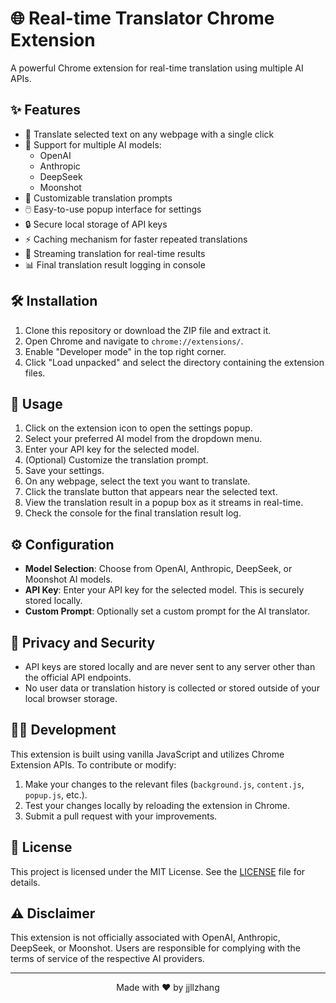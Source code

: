 # 🌐 Real-time Translator Chrome Extension

A powerful Chrome extension for real-time translation using multiple AI APIs.

## ✨ Features

- 🔄 Translate selected text on any webpage with a single click
- 🤖 Support for multiple AI models:
  - OpenAI
  - Anthropic
  - DeepSeek
  - Moonshot
- 🎨 Customizable translation prompts
- 🖱️ Easy-to-use popup interface for settings
- 🔒 Secure local storage of API keys
- ⚡ Caching mechanism for faster repeated translations
- 🚀 Streaming translation for real-time results
- 📊 Final translation result logging in console

## 🛠️ Installation

1. Clone this repository or download the ZIP file and extract it.
2. Open Chrome and navigate to `chrome://extensions/`.
3. Enable "Developer mode" in the top right corner.
4. Click "Load unpacked" and select the directory containing the extension files.

## 📖 Usage

1. Click on the extension icon to open the settings popup.
2. Select your preferred AI model from the dropdown menu.
3. Enter your API key for the selected model.
4. (Optional) Customize the translation prompt.
5. Save your settings.
6. On any webpage, select the text you want to translate.
7. Click the translate button that appears near the selected text.
8. View the translation result in a popup box as it streams in real-time.
9. Check the console for the final translation result log.

## ⚙️ Configuration

- **Model Selection**: Choose from OpenAI, Anthropic, DeepSeek, or Moonshot AI models.
- **API Key**: Enter your API key for the selected model. This is securely stored locally.
- **Custom Prompt**: Optionally set a custom prompt for the AI translator.

## 🔐 Privacy and Security

- API keys are stored locally and are never sent to any server other than the official API endpoints.
- No user data or translation history is collected or stored outside of your local browser storage.

## 👨‍💻 Development

This extension is built using vanilla JavaScript and utilizes Chrome Extension APIs. To contribute or modify:

1. Make your changes to the relevant files (`background.js`, `content.js`, `popup.js`, etc.).
2. Test your changes locally by reloading the extension in Chrome.
3. Submit a pull request with your improvements.

## 📄 License

This project is licensed under the MIT License. See the [LICENSE](LICENSE) file for details.

## ⚠️ Disclaimer

This extension is not officially associated with OpenAI, Anthropic, DeepSeek, or Moonshot. Users are responsible for complying with the terms of service of the respective AI providers.

---

<p align="center">
  Made with ❤️ by jjllzhang
</p>